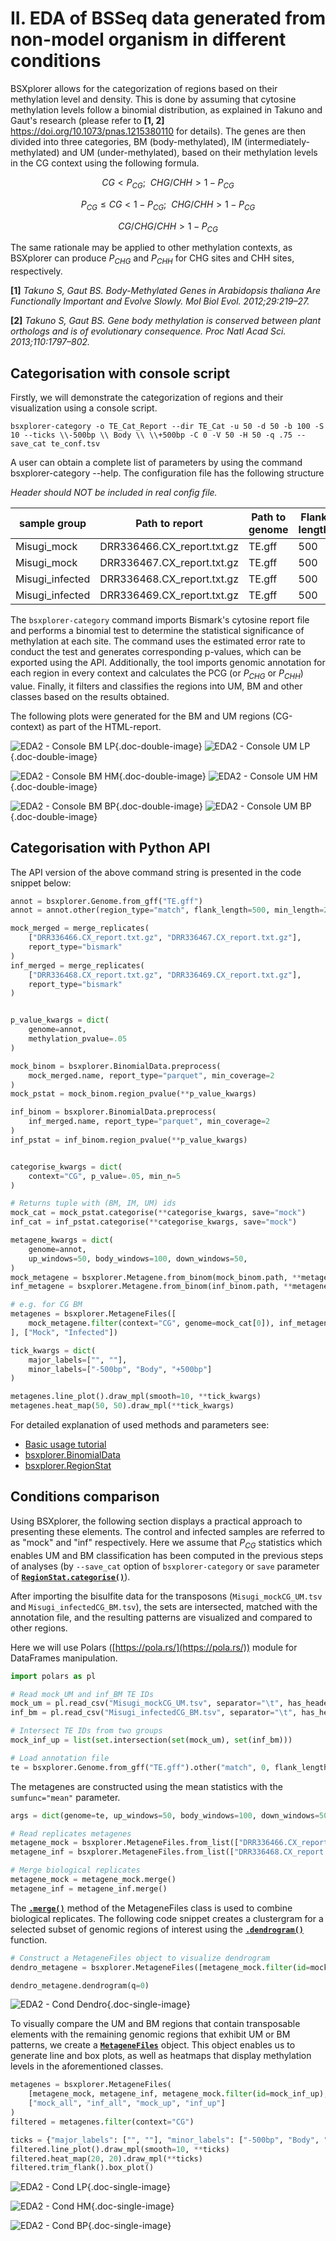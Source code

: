 # II. EDA of BSSeq data generated from non-model organism in different conditions

BSXplorer allows for the categorization of regions based on their methylation level and density. 
This is done by assuming that cytosine methylation levels follow a binomial distribution, 
as explained in Takuno and Gaut's research (please refer to **[1, 2]** https://doi.org/10.1073/pnas.1215380110 for details). 
The genes are then divided into three categories, 
BM (body-methylated), IM (intermediately-methylated) and UM (under-methylated), 
based on their methylation levels in the CG context using the following formula.

$$ CG<P_{CG};\ \ CHG/CHH>1-P_{CG} $$

$$ P_{CG}\le CG<1-P_{CG};\ \ CHG/CHH>1-P_{CG} $$

$$ CG/CHG/CHH>1-P_{CG} $$

The same rationale may be applied to other methylation contexts, 
as BSXplorer can produce $P_{CHG}$ and $P_{CHH}$ for CHG sites and CHH sites, respectively. 

**[1]** _Takuno S, Gaut BS. Body-Methylated Genes in Arabidopsis thaliana Are Functionally Important and Evolve Slowly. Mol Biol Evol. 2012;29:219–27._

**[2]** _Takuno S, Gaut BS. Gene body methylation is conserved between plant orthologs and is of evolutionary consequence. Proc Natl Acad Sci. 2013;110:1797–802._

## Categorisation with console script

Firstly, we will demonstrate the categorization of regions and their visualization 
using a console script.

```commandline
bsxplorer-category -o TE_Cat_Report --dir TE_Cat -u 50 -d 50 -b 100 -S 10 --ticks \\-500bp \\ Body \\ \\+500bp -C 0 -V 50 -H 50 -q .75 --save_cat te_conf.tsv
```

A user can obtain a complete list of parameters by using the command bsxplorer-category --help. 
The configuration file has the following structure

_Header should NOT be included in real config file._

| sample group    | Path to report             | Path to genome | Flank length | Minimal length | Region_type |
|-----------------|----------------------------|----------------|--------------|----------------|-------------|
| Misugi_mock     | DRR336466.CX_report.txt.gz | TE.gff         | 500          | 0              | match       |
| Misugi_mock     | DRR336467.CX_report.txt.gz | TE.gff         | 500          | 0              | match       |
| Misugi_infected | DRR336468.CX_report.txt.gz | TE.gff         | 500          | 0              | match       |
| Misugi_infected | DRR336469.CX_report.txt.gz | TE.gff         | 500          | 0              | match       |

The `bsxplorer-category` command imports Bismark's cytosine report file and performs a binomial test 
to determine the statistical significance of methylation at each site. 
The command uses the estimated error rate to conduct the test and generates corresponding p-values, 
which can be exported using the API. Additionally, 
the tool imports genomic annotation for each region in every context and calculates the 
PCG (or $P_{CHG}$ or $P_{CHH}$) value. 
Finally, it filters and classifies the regions into UM, BM and other classes based on the results obtained.

The following plots were generated for the BM and UM regions (CG-context) as part of the HTML-report.

![EDA2 - Console BM LP](../images/eda2conditions/console_bm_lp.png){.doc-double-image}
![EDA2 - Console UM LP](../images/eda2conditions/console_um_lp.png){.doc-double-image}

![EDA2 - Console BM HM](../images/eda2conditions/console_bm_hm.png){.doc-double-image}
![EDA2 - Console UM HM](../images/eda2conditions/console_um_hm.png){.doc-double-image}

![EDA2 - Console BM BP](../images/eda2conditions/console_bm_bp.png){.doc-double-image}
![EDA2 - Console UM BP](../images/eda2conditions/console_um_bp.png){.doc-double-image}

## Categorisation with Python API

The API version of the above command string is presented in the code snippet below:

```python
annot = bsxplorer.Genome.from_gff("TE.gff")
annot = annot.other(region_type="match", flank_length=500, min_length=200)

mock_merged = merge_replicates(
    ["DRR336466.CX_report.txt.gz", "DRR336467.CX_report.txt.gz"],
    report_type="bismark"
)
inf_merged = merge_replicates(
    ["DRR336468.CX_report.txt.gz", "DRR336469.CX_report.txt.gz"],
    report_type="bismark"
)


p_value_kwargs = dict(
    genome=annot,
    methylation_pvalue=.05
)

mock_binom = bsxplorer.BinomialData.preprocess(
    mock_merged.name, report_type="parquet", min_coverage=2
)
mock_pstat = mock_binom.region_pvalue(**p_value_kwargs)

inf_binom = bsxplorer.BinomialData.preprocess(
    inf_merged.name, report_type="parquet", min_coverage=2
)
inf_pstat = inf_binom.region_pvalue(**p_value_kwargs)


categorise_kwargs = dict(
    context="CG", p_value=.05, min_n=5
)

# Returns tuple with (BM, IM, UM) ids
mock_cat = mock_pstat.categorise(**categorise_kwargs, save="mock")
inf_cat = inf_pstat.categorise(**categorise_kwargs, save="mock")

metagene_kwargs = dict(
    genome=annot,
    up_windows=50, body_windows=100, down_windows=50,
)
mock_metagene = bsxplorer.Metagene.from_binom(mock_binom.path, **metagene_kwargs)
inf_metagene = bsxplorer.Metagene.from_binom(inf_binom.path, **metagene_kwargs)

# e.g. for CG BM
metagenes = bsxplorer.MetageneFiles([
    mock_metagene.filter(context="CG", genome=mock_cat[0]), inf_metagene.filter(context="CG", genome=mock_cat[0])
], ["Mock", "Infected"])

tick_kwargs = dict(
    major_labels=["", ""],
    minor_labels=["-500bp", "Body", "+500bp"]
)

metagenes.line_plot().draw_mpl(smooth=10, **tick_kwargs)
metagenes.heat_map(50, 50).draw_mpl(**tick_kwargs)
```

For detailed explanation of used methods and parameters see:

- [Basic usage tutorial](gs.Basic_usage) 
- [bsxplorer.BinomialData](bsxplorer.BinomialData)
- [bsxplorer.RegionStat](bsxplorer.RegionStat)

## Conditions comparison

Using BSXplorer, the following section displays a practical approach to presenting these elements. 
The control and infected samples are referred to as "mock" and "inf" respectively. 
Here we assume that $P_{CG}$ statistics which enables UM and BM classification has been computed in the previous 
steps of analyses (by `--save_cat` option of `bsxplorer-category` or `save` parameter of [**`RegionStat.categorise()`**](bsxplorer.RegionStat)).

After importing the bisulfite data for the transposons (`Misugi_mockCG_UM.tsv` and `Misugi_infectedCG_BM.tsv`), 
the sets are intersected, matched with the annotation file, 
and the resulting patterns are visualized and compared to other regions.

Here we will use Polars ([https://pola.rs/](https://pola.rs/)) module for DataFrames manipulation.

```python
import polars as pl

# Read mock_UM and inf_BM TE IDs
mock_um = pl.read_csv("Misugi_mockCG_UM.tsv", separator="\t", has_header=False)[:, 3].to_list()
inf_bm = pl.read_csv("Misugi_infectedCG_BM.tsv", separator="\t", has_header=False)[:, 3].to_list()

# Intersect TE IDs from two groups
mock_inf_up = list(set.intersection(set(mock_um), set(inf_bm)))

# Load annotation file
te = bsxplorer.Genome.from_gff("TE.gff").other("match", 0, flank_length=500)
```

The metagenes are constructed using the mean statistics with the `sumfunc="mean"` parameter.

```python
args = dict(genome=te, up_windows=50, body_windows=100, down_windows=50, sumfunc="mean")

# Read replicates metagenes
metagene_mock = bsxplorer.MetageneFiles.from_list(["DRR336466.CX_report.txt.gz", "DRR336467.CX_report.txt.gz"], labels=["mock-1", "mock-2"], **args)
metagene_inf = bsxplorer.MetageneFiles.from_list(["DRR336468.CX_report.txt.gz", "DRR336469.CX_report.txt.gz"], labels=["inf-1", "inf-2"], **args)

# Merge biological replicates
metagene_mock = metagene_mock.merge()
metagene_inf = metagene_inf.merge()
```

The [**`.merge()`**](bsxplorer.MetageneFiles.merge) method of the MetageneFiles class is used to combine biological replicates. 
The following code snippet creates a clustergram for a selected subset of genomic regions of interest using the 
[**`.dendrogram()`**](bsxplorer.MetageneFiles.dendrogram) function.

```python
# Construct a MetageneFiles object to visualize dendrogram
dendro_metagene = bsxplorer.MetageneFiles([metagene_mock.filter(id=mock_inf_up), metagene_inf.filter(id=mock_inf_up)], ["mock_up", "inf_up"])

dendro_metagene.dendrogram(q=0)
```

![EDA2 - Cond Dendro](../images/eda2conditions/condition_dendro.png){.doc-single-image}

To visually compare the UM and BM regions that contain transposable elements with the remaining genomic regions that 
exhibit UM or BM patterns, we create a [**`MetageneFiles`**](bsxplorer.MetageneFiles) object. This object enables us to generate line and box plots, as 
well as heatmaps that display methylation levels in the aforementioned classes.

```python
metagenes = bsxplorer.MetageneFiles(
    [metagene_mock, metagene_inf, metagene_mock.filter(id=mock_inf_up), metagene_inf.filter(id=mock_inf_up)], 
    ["mock_all", "inf_all", "mock_up", "inf_up"]
)
filtered = metagenes.filter(context="CG")

ticks = {"major_labels": ["", ""], "minor_labels": ["-500bp", "Body", "+500bp"]}
filtered.line_plot().draw_mpl(smooth=10, **ticks)
filtered.heat_map(20, 20).draw_mpl(**ticks) 
filtered.trim_flank().box_plot()
```

![EDA2 - Cond LP](../images/eda2conditions/condition_lp.png){.doc-single-image}

![EDA2 - Cond HM](../images/eda2conditions/condition_hm.png){.doc-single-image}

![EDA2 - Cond BP](../images/eda2conditions/condition_bp.png){.doc-single-image}
